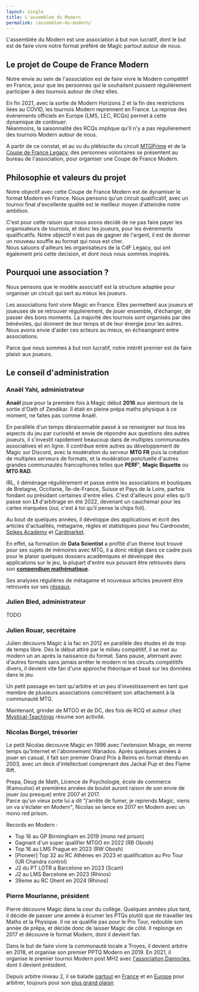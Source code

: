 ```yaml
---
layout: single
title: L'assemblée du Modern
permalink: /assemblee-du-modern/
---
```


L'assemblée du Modern est une association à but non lucratif, dont le but est de faire vivre notre format préféré de Magic partout autour de nous.

## Le projet de Coupe de France Modern

Notre envie au sein de l'association est de faire vivre le Modern compétitif en France, pour que les personnes qui le souhaitent puissent régulièrement participer à des tournois autour de chez elles.

En fin 2021, avec la sortie de Modern Horizons 2 et la fin des restrictions liées au COVID, les tournois Modern reprennent en France. La reprise des événements officiels en Europe (LMS, LEC, RCQs) permet à cette dynamique de continuer.  
Néanmoins, la saisonnalité des RCQs implique qu'il n'y a pas régulierement des tournois Modern autour de nous.

A partir de ce constat, et au vu du plébiscite du circuit [MTGPrime](https://mtgprime.fr/) et de la [Coupe de France Legacy](https://xennio29.github.io/CDFL/), des personnes volontaires se présentent au bureau de l'association, pour organiser une Coupe de France Modern.

## Philosophie et valeurs du projet

Notre objectif avec cette Coupe de France Modern est de dynamiser le format Modern en France. Nous pensons qu'un circuit qualificatif, avec un tournoi final d'excellente qualité est le meilleur moyen d'atteindre notre ambition.

C'est pour cette raison que nous avons decidé de ne pas faire payer les organisateurs de tournois, et donc les joueurs, pour les événements qualificatifs. Notre objectif n'est pas de gagner de l'argent, il est de donner un nouveau souffle au format qui nous est cher.  
Nous saluons d'ailleurs les organisateurs de la CdF Legacy, qui ont également pris cette decision, et dont nous nous sommes inspirés.

## Pourquoi une association ?

Nous pensons que le modèle associatif est la structure adaptée pour organiser un circuit qui sert au mieux les joueurs.

Les associations font vivre Magic en France. Elles permettent aux joueurs et joueuses de se retrouver régulierement, de jouer ensemble, d'échanger, de passer des bons moments. La majorité des tournois sont organisés par des bénévoles, qui donnent de leur temps et de leur énergie pour les autres.  
Nous avons envie d'aider ces acteurs au mieux, en écheangeant entre associations.

Parce que nous sommes à but non lucratif, notre intérêt premier est de faire plaisir aux joueurs.

## Le conseil d'administration

### Anaël Yahi, administrateur

**Anaël** joue pour la première fois à Magic début **2016** aux alentours de la sortie d'Oath of Zendikar. Il était en pleine prépa maths physique à ce moment, ne faites pas comme Anaël.

En parallèle d'un temps déraisonnable passé à se renseigner sur tous les aspects du jeu par curiosité et envie de répondre aux questions des autres joueurs, il s'investit rapidement beaucoup dans de multiples communautés associatives et en ligne. Il contribue entre autres au développement de Magic sur Discord, avec la modération du serveur **MTG FR** puis la création de multiples serveurs de formats, et la modération ponctuelle d'autres grandes communautés francophones telles que **PERF'**, **Magic Biquette** ou **MTG RAD**. 

IRL, il déménage régulièrement et passe entre les associations et boutiques de Bretagne, Occitanie, Île-de-France, Suisse et Pays de la Loire, parfois fondant ou présidant certaines d'entre elles. C'est d'ailleurs pour elles qu'il passe son **L1** d'arbitrage en été 2022, devenant un cauchemar pour les cartes marquées (oui, c'est à toi qu'il pense la chips foil).

Au bout de quelques années, il développe des applications et écrit des articles d'actualités, métagame, règles et statistiques pour feu Cardrooster, [Spikes Academy](https://spikesacademy.com/p/spikes-metagame-data-analysis) et [Cardmarket](https://www.cardmarket.com/en/Magic/Insight/Writers/ana%C3%ABl-yahi).

En effet, sa formation de **Data Scientist** a profité d'un thème tout trouvé pour ses sujets de mémoires avec MTG, il a donc rédigé dans ce cadre puis pour le plaisir quelques dossiers académiques et développé des applications sur le jeu, la plupart d'entre eux pouvant être retrouvés dans son **[compendium mathématique](https://docs.google.com/spreadsheets/d/1YvQkZyNJNKEjUlewPjmdEPDqqvnZCD5Y_IRKQ5qU-TM/edit?usp=sharing)**.

Ses analyses régulières de métagame et nouveaux articles peuvent être retrouvés sur ses [réseaux](https://x.com/AnaelYahi).

### Julien Bled, administrateur

TODO

### Julien Rouar, secrétaire

Julien découvre Magic à la fac en 2012 en parallèle des études et de trop de temps libre. Dés le début attiré par le milieu compétitif, il se met au modern un an après la naissance du format. Sans pause, alternant avec d'autres formats sans jamais arrêter le modern ni les circuits compétitifs divers, il devient vite fan d'une approche théorique et basé sur les données dans le jeu.

Un petit passage en tant qu'arbitre et un peu d'investissement en tant que membre de plusieurs associations concrétisent son attachement à la communauté MTG.

Maintenant, grinder de MTGO et de DC, des fois de RCQ et auteur chez [Mystical-Teachings](https://mystical-teachings.com/) résume son activité.

### Nicolas Borgel, trésorier

Le petit Nicolas decouvre Magic en 1996 avec l'extension Mirage, en meme temps qu'Internet et l'abonnement Wanadoo. Après quelques années à jouer en casual, il fait son premier Grand Prix à Reims en format étendu en 2003, avec un deck d'intellectuel comprenant des Jackal Pup et des Flame Rift.

Prepa, Deug de Math, Licence de Psychologie, école de commerce (Kamoulox) et premières années de boulot auront raison de son envie de jouer (ou presque) entre 2007 et 2017.  
Parce qu'un vieux pote lui a dit "j'arrête de fumer, je reprends Magic, viens on va s'éclater en Modern", Nicolas se lance en 2017 en Modern avec un mono red prison.

Records en Modern :
- Top 16 au GP Birmingham en 2019 (mono red prison)
- Gagnant d'un super qualifier MTGO en 2022 (RB Obosh)
- Top 16 au LMS Prague en 2023 (RW Obosh)
- [Pioneer] Top 32 au RC Athènes en 2023 et qualification au Pro Tour (UR Chandra control)
- J2 du PT LOTR a Barcelone en 2023 (Scam)
- J2 au LMS Barcelone en 2023 (Rhinos)
- 39eme au RC Ghent en 2024 (Rhinos)


### Pierre Mourlanne, président

Pierre découvre Magic dans la cour du collège. Quelques années plus tard, il décide de passer une année à écumer les PTQs plutôt que de travailler les Maths et la Physique. Il ne se qualifie pas pour le Pro Tour, redouble son année de prépa, et décide donc de laisser Magic de côté. Il replonge en 2017 et découvre le format Modern, dont il devient fan.

Dans le but de faire vivre la communauté locale a Troyes, il devient arbitre en 2018, et organise son premier PPTQ Modern en 2019. En 2021, il organise le premier tournoi Modern post MH2 avec [l'association Damocles](https://discord.com/invite/T4F7Fy6), dont il devient président.

Depuis arbitre niveau 2, il se balade [partout](https://i.imgur.com/VwOlRHQ.jpg) en [France](https://i.imgur.com/Nb10aWG.jpg) et en [Europe](https://i.imgur.com/OJjyaRF.jpg) pour arbitrer, toujours pour son [plus grand plaisir](https://i.imgur.com/YJON9GV.jpg).
